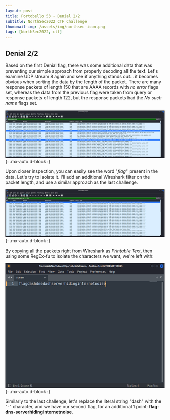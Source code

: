 ```yaml
---
layout: post
title: Portobello 53 - Denial 2/2
subtitle: NorthSec2022 CTF Challenge
thumbnail-img: /assets/img/northsec-icon.png
tags: [NorthSec2022, ctf]
---
```


## Denial 2/2
Based on the first Denial flag, there was some additional data that was preventing our simple approach from properly decoding all the text. Let's examine UDP stream 8 again and see if anything stands out... it becomes obvious when sorting the data by the length of the packet. There are many response packets of length 150 that are AAAA records with *no error* flags set, whereas the data from the previous flag were taken from query or response packets of length 122, but the response packets had the *No such name* flags set.

![DNS stream 8 sorted by packet length](../assets/img/denial2/denial2_1.png){: .mx-auto.d-block :}

Upon closer inspection, you can easily see the word "*flag*" present in the data. Let's try to isolate it. I'll add an additional Wireshark filter on the packet length, and use a similar approach as the last challenge. 

![DNS stream 8 sorted by packet length](../assets/img/denial2/denial2_2.png){: .mx-auto.d-block :}

By copying all the packets right from Wireshark as *Printable Text*, then using some RegEx-fu to isolate the characters we want, we're left with:

![DNS stream 8 sorted by packet length](../assets/img/denial2/denial2_3.png){: .mx-auto.d-block :}

Similarly to the last challenge, let's replace the literal string "dash" with the "-" character, and we have our second flag, for an additional 1 point: **flag-dns-serverhidinginternetnoise**.